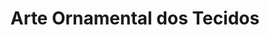 ---
ref: sol-030-0196
title: "Arte Ornamental dos Tecidos"
author_name: ["unknown author"]
publisher: ["Carlos Bastos"]
year: "y1954"
origin: ["Portugal"]
formats: ["book, book-cover"]
disciplines: ["graphic-design"]
tags:
layout: artifact
status: ["scan"]
published: false
int_published: false
image_count:
date_added: 2023-06-16
batch:
---